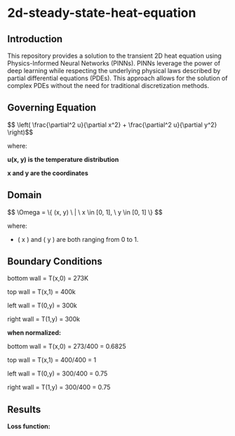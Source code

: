 # 2d-steady-state-heat-equation


## Introduction
This repository provides a solution to the transient 2D heat equation using Physics-Informed Neural Networks (PINNs). PINNs leverage the power of deep learning while respecting the underlying physical laws described by partial differential equations (PDEs). This approach allows for the solution of complex PDEs without the need for traditional discretization methods.


## Governing Equation
<p>$$ \left( \frac{\partial^2 u}{\partial x^2} + \frac{\partial^2 u}{\partial y^2} \right)$$ </p> 
where:

**u(x, y)  is the temperature distribution**

**x  and  y  are the coordinates**

## Domain
<p>$$ \Omega = \{ (x, y) \ | \ x \in [0, 1], \ y \in [0, 1] \} $$</p>

where:
- \( x \) and \( y \) are  both ranging from 0 to 1.

## Boundary Conditions

bottom wall = T(x,0) = 273K

top wall = T(x,1) = 400k

left wall = T(0,y) = 300k

right wall = T(1,y) = 300k


**when normalized:**


bottom wall = T(x,0) = 273/400 = 0.6825

top wall = T(x,1) = 400/400 = 1

left wall = T(0,y) = 300/400 = 0.75

right wall = T(1,y) = 300/400 = 0.75

## Results
**Loss function:**


  


